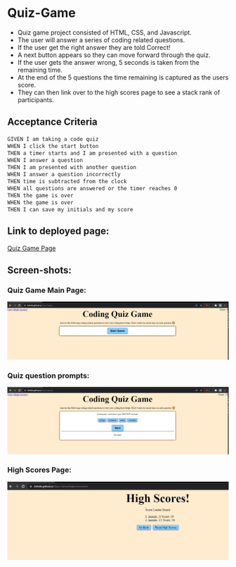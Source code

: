 # Quiz-Game

* Quiz game project consisted of HTML, CSS, and Javascript. 
* The user will answer a series of coding related questions. 
* If the user get the right answer they are told Correct! 
* A next button appears so they can move forward through the quiz.
* If the user gets the answer wrong, 5 seconds is taken from the remaining time. 
* At the end of the 5 questions the time remaining is captured as the users score. 
* They can then link over to the high scores page to see a stack rank of participants. 

## Acceptance Criteria

```
GIVEN I am taking a code quiz
WHEN I click the start button
THEN a timer starts and I am presented with a question
WHEN I answer a question
THEN I am presented with another question
WHEN I answer a question incorrectly
THEN time is subtracted from the clock
WHEN all questions are answered or the timer reaches 0
THEN the game is over
WHEN the game is over
THEN I can save my initials and my score
```

## Link to deployed page:

[Quiz Game Page](https://itzhefe.github.io/Quiz-Game/index.html)

## Screen-shots:

### Quiz Game Main Page:

<img src="./assets/QG-Main.JPG">

### Quiz question prompts:

<img src="./assets/QG-questions.JPG">

### High Scores Page:

<img src="./assets/QG-HS.JPG">
